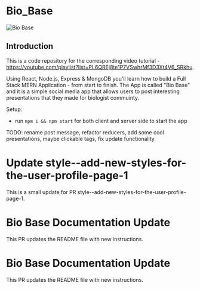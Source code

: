 # Bio_Base

![Bio Base](https://www.google.com/url?sa=i&url=https%3A%2F%2Fwww.facebook.com%2FBiology-293120434832769%2Fposts&psig=AOvVaw3gVk5g6wk2fiwKPZCLqWqx&ust=1625260226931000&source=images&cd=vfe&ved=0CAoQjRxqFwoTCNiR4q3kwvECFQAAAAAdAAAAABAP)

## Introduction

This is a code repository for the corresponding video tutorial - https://youtube.com/playlist?list=PL6QREj8te1P7VSwhrMf3D3Xt4V6_SRkhu.

Using React, Node.js, Express & MongoDB you'll learn how to build a Full Stack MERN Application - from start to finish. The App is called "Bio Base" and it is a simple social media app that allows users to post interesting presentations that they made for biologist commuinty.

Setup:

- run `npm i && npm start` for both client and server side to start the app

TODO: rename post message, refactor reducers, add some cool presentations, maybe clickable tags, fix update functionality
# Update style--add-new-styles-for-the-user-profile-page-1
This is a small update for PR style--add-new-styles-for-the-user-profile-page-1.
# Bio Base Documentation Update
This PR updates the README file with new instructions.
# Bio Base Documentation Update
This PR updates the README file with new instructions.
